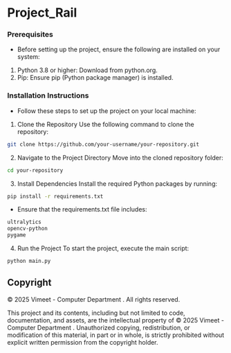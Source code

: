 # Project_Rail

### Prerequisites

- Before setting up the project, ensure the following are installed on your system:

1. Python 3.8 or higher: Download from python.org.
2. Pip: Ensure pip (Python package manager) is installed.

   
### Installation Instructions

- Follow these steps to set up the project on your local machine:

1. Clone the Repository
Use the following command to clone the repository:


```bash
git clone https://github.com/your-username/your-repository.git
```

2. Navigate to the Project Directory
Move into the cloned repository folder:


```bash
cd your-repository
```

3. Install Dependencies
Install the required Python packages by running:

```bash
pip install -r requirements.txt
```

- Ensure that the requirements.txt file includes:


```bash
ultralytics
opencv-python
pygame
```
4. Run the Project
To start the project, execute the main script:
```bash
python main.py
```

## Copyright

© 2025  Vimeet - Computer  Department . All rights reserved.

This project and its contents, including but not limited to code, documentation, and assets, are the intellectual property of © 2025 Vimeet - Computer  Department . Unauthorized copying, redistribution, or modification of this material, in part or in whole, is strictly prohibited without explicit written permission from the copyright holder.
